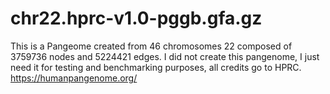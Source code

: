 # chr22.hprc-v1.0-pggb.gfa.gz
This is a Pangeome created from 46 chromosomes 22 composed of 3759736 nodes and 5224421 edges. I did not create this pangenome, I just need it for testing and benchmarking purposes, all credits go to HPRC. https://humanpangenome.org/
